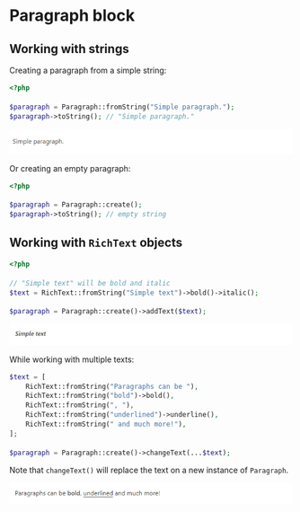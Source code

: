 # Paragraph block

## Working with strings

Creating a paragraph from a simple string:
```php
<?php

$paragraph = Paragraph::fromString("Simple paragraph.");
$paragraph->toString(); // "Simple paragraph."
```

![](../images/paragraph.png)

Or creating an empty paragraph:
```php
<?php

$paragraph = Paragraph::create();
$paragraph->toString(); // empty string
```

## Working with `RichText` objects

```php
<?php

// "Simple text" will be bold and italic
$text = RichText::fromString("Simple text")->bold()->italic();

$paragraph = Paragraph::create()->addText($text);
```

![](../images/paragraph-rich-text.png)

While working with multiple texts:

```php
$text = [
    RichText::fromString("Paragraphs can be "),
    RichText::fromString("bold")->bold(),
    RichText::fromString(", "),
    RichText::fromString("underlined")->underline(),
    RichText::fromString(" and much more!"),
];

$paragraph = Paragraph::create()->changeText(...$text);
```

Note that `changeText()` will replace the text on a new instance of `Paragraph`.

![](../images/paragraph-rich-text-multiple.png)
